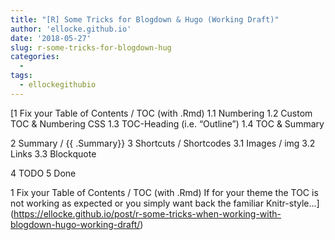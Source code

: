 ```yaml
---
title: "[R] Some Tricks for Blogdown & Hugo (Working Draft)"
author: 'ellocke.github.io'
date: '2018-05-27'
slug: r-some-tricks-for-blogdown-hug
categories:
  - 
tags:
  - ellockegithubio
---
```


[1 Fix your Table of Contents / TOC (with .Rmd)1.1 Numbering1.2 Custom TOC & Numbering CSS1.3 TOC-Heading (i.e. “Outline”)1.4 TOC & Summary2 Summary / {{ .Summary}}3 Shortcuts / Shortcodes3.1 Images / img3.2 Links3.3 Blockquote4 TODO5 Done1 Fix your Table of Contents / TOC (with .Rmd)If for your theme the TOC is not working as expected or you simply want back the familiar Knitr-style...<click to read more>](https://ellocke.github.io/post/r-some-tricks-when-working-with-blogdown-hugo-working-draft/)

